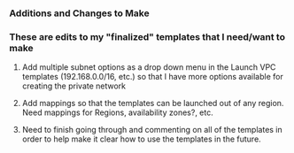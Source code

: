### Additions and Changes to Make

### These are edits to my "finalized" templates that I need/want to make

1. Add multiple subnet options as a drop down menu in the Launch VPC templates (192.168.0.0/16, etc.) 
so that I have more options available for creating the private network

2. Add mappings so that the templates can be launched out of any region. 
Need mappings for Regions, availability zones?, etc. 

3. Need to finish going through and commenting on all of the templates
in order to help make it clear how to use the templates in the future. 